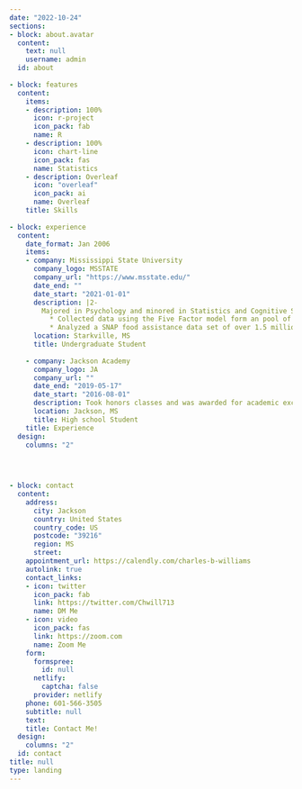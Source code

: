 ```yaml
---
date: "2022-10-24"
sections:
- block: about.avatar
  content:
    text: null
    username: admin
  id: about
  
- block: features
  content:
    items:
    - description: 100%
      icon: r-project
      icon_pack: fab
      name: R
    - description: 100%
      icon: chart-line
      icon_pack: fas
      name: Statistics
    - description: Overleaf
      icon: "overleaf"
      icon_pack: ai
      name: Overleaf      
    title: Skills
   
- block: experience
  content:
    date_format: Jan 2006
    items:
    - company: Mississippi State University
      company_logo: MSSTATE
      company_url: "https://www.msstate.edu/"
      date_end: ""
      date_start: "2021-01-01"
      description: |2-
        Majored in Psychology and minored in Statistics and Cognitive Science.
          * Collected data using the Five Factor model form an pool of 43 undergraduates.
          * Analyzed a SNAP food assistance data set of over 1.5 million observations for anomalies
      location: Starkville, MS
      title: Undergraduate Student
      
    - company: Jackson Academy
      company_logo: JA
      company_url: ""
      date_end: "2019-05-17"
      date_start: "2016-08-01"
      description: Took honors classes and was awarded for academic excellence in the fields of Psychology and Sociology
      location: Jackson, MS
      title: High school Student
    title: Experience
  design:
    columns: "2"
    
  


- block: contact
  content:
    address:
      city: Jackson
      country: United States
      country_code: US
      postcode: "39216"
      region: MS
      street: 
    appointment_url: https://calendly.com/charles-b-williams
    autolink: true
    contact_links:
    - icon: twitter
      icon_pack: fab
      link: https://twitter.com/Chwill713
      name: DM Me
    - icon: video
      icon_pack: fas
      link: https://zoom.com
      name: Zoom Me
    form:
      formspree:
        id: null
      netlify:
        captcha: false
      provider: netlify
    phone: 601-566-3505
    subtitle: null
    text: 
    title: Contact Me!
  design:
    columns: "2"
  id: contact
title: null
type: landing
---
```

